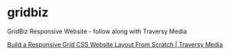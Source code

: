 # gridbiz
GridBiz Responsive Website - follow along with Traversy Media

[Build a Responsive Grid CSS Website Layout From Scratch | Traversy Media](https://youtu.be/moBhzSC455o)
